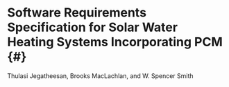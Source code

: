 # Software Requirements Specification for Solar Water Heating Systems Incorporating PCM {#}

Thulasi Jegatheesan, Brooks MacLachlan, and W. Spencer Smith

